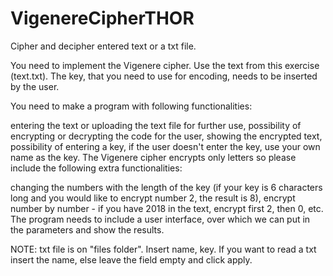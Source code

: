 # VigenereCipherTHOR
Cipher and decipher entered text or a txt file.


You need to implement the Vigenere cipher. Use the text from this exercise (text.txt). The key, that you need to use for encoding, needs to be inserted by the user. 

You need to make a program with following functionalities:

entering the text or uploading the text file for further use,
possibility of encrypting or decrypting the code for the user,
showing the encrypted text,
possibility of entering a key,
if the user doesn't enter the key, use your own name as the key.
The Vigenere cipher encrypts only letters so please include the following extra functionalities:

changing the numbers with the length of the key (if your key is 6 characters long and you would like to encrypt number 2, the result is 8),
encrypt number by number - if you have 2018 in the text, encrypt first 2, then 0, etc.
The program needs to include a user interface, over which we can put in the parameters and show the results.



NOTE:
txt file is on "files folder".
Insert name, key. 
If you want to read a txt insert the name, else leave the field empty and click apply.
